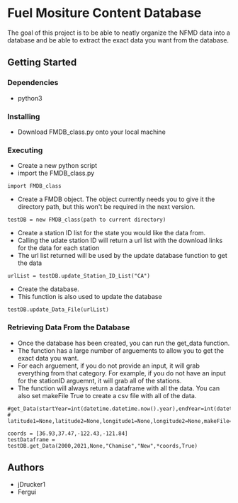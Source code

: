 # Fuel Mositure Content Database

The goal of this project is to be able to neatly organize the NFMD data into a database and be able to extract the exact data you want from the database.

## Getting Started

### Dependencies

* python3

### Installing

* Download FMDB_class.py onto your local machine

### Executing

* Create a new python script
* import the FMDB_class.py

```
import FMDB_class
```

* Create a FMDB object. The object currently needs you to give it the directory path, but this won't be required in the next version.

```
testDB = new FMDB_class(path to current directory)
```

* Create a station ID list for the state you would like the data from. 
* Calling the udate station ID will return a url list with the download links for the data for each station
* The url list returned will be used by the update database function to get the data

```
urlList = testDB.update_Station_ID_List("CA")
```

* Create the database. 
* This function is also used to update the database

```
testDB.update_Data_File(urlList)
```

### Retrieving Data From the Database

* Once the database has been created, you can run the get_data function.
* The function has a large number of arguements to allow you to get the exact data you want.
* For each arguement, if you do not provide an input, it will grab everything from that category. For example, if you do not have an input for the stationID arguemnt, it will grab all of the stations. 
* The function will always return a dataframe with all the data. You can also set makeFile True to create a csv file with all of the data.

```
#get_Data(startYear=int(datetime.datetime.now().year),endYear=int(datetime.datetime.now().year),stationID=None,fuelType=None,fuelVariation=None,
#                 latitude1=None,latitude2=None,longitude1=None,longitude2=None,makeFile=False)

coords = [36.93,37.47,-122.43,-121.84]
testDataframe = testDB.get_Data(2000,2021,None,"Chamise","New",*coords,True)
```

## Authors

* jDrucker1
* Fergui
